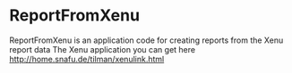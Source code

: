 ReportFromXenu
==============

ReportFromXenu is an application code for creating reports from the Xenu report data
The Xenu application you can get here http://home.snafu.de/tilman/xenulink.html
